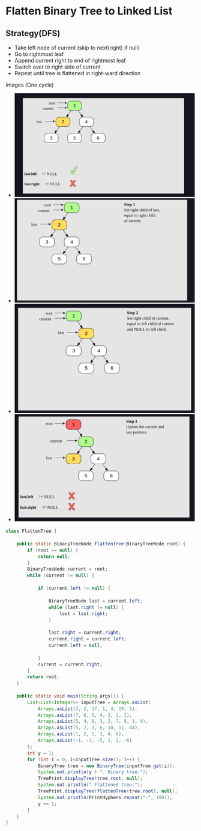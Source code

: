 # Flatten Binary Tree to Linked List

## Strategy(DFS)

* Take left node of current (skip to next(right) if null)
* Go to rightmost leaf
* Append current right to end of rightmost leaf
* Switch over to right side of current
* Repeat until tree is flattened in right-ward direction



Images (One cycle)

* ![](<../../.gitbook/assets/image (2).png>)
* ![](../../.gitbook/assets/image.png)
* ![](<../../.gitbook/assets/image (3).png>)
* ![](<../../.gitbook/assets/image (4).png>)

```java
class FlattenTree {
	
	public static BinaryTreeNode flattenTree(BinaryTreeNode root) {
		if (root == null) {
			return null;
		}
		BinaryTreeNode current = root;
		while (current != null) {
			
			if (current.left != null) {
				
				BinaryTreeNode last = current.left;
				while (last.right != null) {
					last = last.right;
				}

				last.right = current.right;
				current.right = current.left;
				current.left = null;

			}
			current = current.right;
		}
		return root;
	}

	public static void main(String args[]) {
		List<List<Integer>> inputTree = Arrays.asList(
			Arrays.asList(3, 2, 17, 1, 4, 19, 5),
			Arrays.asList(7, 6, 5, 4, 3, 2, 1),
			Arrays.asList(5, 4, 6, 3, 2, 7, 8, 1, 9),
			Arrays.asList(5, 2, 1, 6, 10, 11, 44),
			Arrays.asList(1, 2, 5, 3, 4, 6),
			Arrays.asList(-1, -2, -5, 1, 2, -6)
		);
		int y = 1;
		for (int i = 0; i<inputTree.size(); i++) {
			BinaryTree tree = new BinaryTree(inputTree.get(i));
			System.out.println(y + ". Binary tree:");
			TreePrint.displayTree(tree.root, null);
			System.out.println(" Flattened tree:");
			TreePrint.displayTree(flattenTree(tree.root), null);
			System.out.println(PrintHyphens.repeat("-", 100));
			y += 1;
		}
	}
}
```
